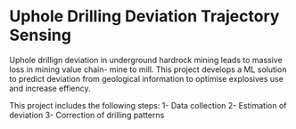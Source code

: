 # Uphole Drilling Deviation Trajectory Sensing
Uphole drillign deviation in underground hardrock mining leads to massive loss in mining value chain- mine to mill.
This project develops a ML solution to predict deviation from geological information to optimise explosives use and increase effiency.

This project includes the following steps:
 1- Data collection 
 2- Estimation of deviation
 3- Correction of drilling patterns
